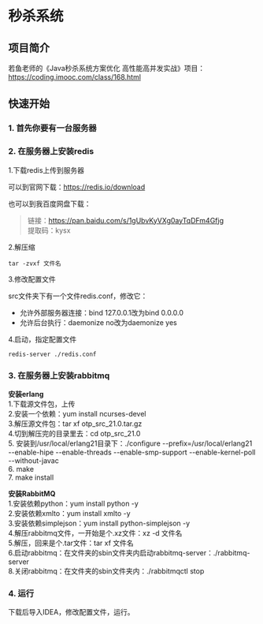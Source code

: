 # 秒杀系统
## 项目简介
若鱼老师的《Java秒杀系统方案优化 高性能高并发实战》项目：https://coding.imooc.com/class/168.html
## 快速开始
### 1. 首先你要有一台服务器
### 2. 在服务器上安装redis
1.下载redis上传到服务器  

可以到官网下载：https://redis.io/download  

也可以到我百度网盘下载：
>链接：https://pan.baidu.com/s/1gUbvKyVXg0ayTqDFm4Gfjg  
提取码：kysx  

2.解压缩
```
tar -zvxf 文件名
```
3.修改配置文件

src文件夹下有一个文件redis.conf，修改它：  
- 允许外部服务器连接：bind 127.0.0.1改为bind 0.0.0.0
- 允许后台执行：daemonize no改为daemonize yes

4.启动，指定配置文件
```
redis-server ./redis.conf
```

### 3. 在服务器上安装rabbitmq
**安装erlang**  
1.下载源文件包，上传  
2.安装一个依赖：yum install ncurses-devel  
3.解压源文件包：tar xf otp_src_21.0.tar.gz  
4.切到解压完的目录里去：cd otp_src_21.0  
5. 安装到/usr/local/erlang21目录下：./configure --prefix=/usr/local/erlang21 --enable-hipe --enable-threads --enable-smp-support --enable-kernel-poll --without-javac  
6. make  
7. make install  

**安装RabbitMQ**  
1.安装依赖python：yum install python -y  
2.安装依赖xmlto：yum install xmlto -y  
3.安装依赖simplejson：yum install python-simplejson -y  
4.解压rabbitmq文件，一开始是个.xz文件：xz -d 文件名  
5.解压，回来是个.tar文件：tar xf 文件名  
6.启动rabbitmq：在文件夹的sbin文件夹内启动rabbitmq-server：./rabbitmq-server  
8.关闭rabbitmq：在文件夹的sbin文件夹内：./rabbitmqctl stop  
### 4. 运行
下载后导入IDEA，修改配置文件，运行。
